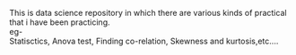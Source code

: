 This is data science repository in which there are various kinds of practical that i have been practicing. <br>
eg-<br>
Statisctics, Anova test, Finding co-relation, Skewness and kurtosis,etc....
